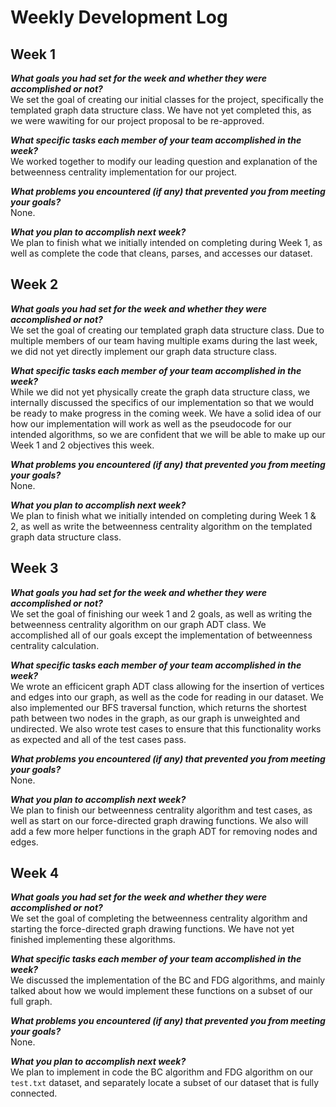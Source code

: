 # Weekly Development Log

## Week 1
***What goals you had set for the week and whether they were accomplished or not?*** <br>
We set the goal of creating our initial classes for the project, specifically the templated graph data structure class. We have not yet completed this, as we were wawiting for our project proposal to be re-approved.

***What specific tasks each member of your team accomplished in the week?*** <br>
We worked together to modify our leading question and explanation of the betweenness centrality implementation for our project. 

***What problems you encountered (if any) that prevented you from meeting your goals?*** <br>
None.

***What you plan to accomplish next week?*** <br>
We plan to finish what we initially intended on completing during Week 1, as well as complete the code that cleans, parses, and accesses our dataset.

## Week 2
***What goals you had set for the week and whether they were accomplished or not?*** <br>
We set the goal of creating our templated graph data structure class. Due to multiple members of our team having multiple exams during the last week, we did not yet directly implement our graph data structure class. 

***What specific tasks each member of your team accomplished in the week?*** <br>
While we did not yet physically create the graph data structure class, we internally discussed the specifics of our implementation so that we would be ready to make progress in the coming week. We have a solid idea of our how our implementation will work as well as the pseudocode for our intended algorithms, so we are confident that we will be able to make up our Week 1 and 2 objectives this week.

***What problems you encountered (if any) that prevented you from meeting your goals?*** <br>
None.

***What you plan to accomplish next week?*** <br>
We plan to finish what we initially intended on completing during Week 1 & 2, as well as write the betweenness centrality algorithm on the templated graph data structure class.

## Week 3
***What goals you had set for the week and whether they were accomplished or not?*** <br>
We set the goal of finishing our week 1 and 2 goals, as well as writing the betweenness centrality algorithm on our graph ADT class. We accomplished all of our goals except the implementation of betweenness centrality calculation.

***What specific tasks each member of your team accomplished in the week?*** <br>
We wrote an efficicent graph ADT class allowing for the insertion of vertices and edges into our graph, as well as the code for reading in our dataset. We also implemented our BFS traversal function, which returns the shortest path between two nodes in the graph, as our graph is unweighted and undirected. We also wrote test cases to ensure that this functionality works as expected and all of the test cases pass. 

***What problems you encountered (if any) that prevented you from meeting your goals?*** <br>
None. 

***What you plan to accomplish next week?*** <br>
We plan to finish our betweenness centrality algorithm and test cases, as well as start on our force-directed graph drawing functions. We also will add a few more helper functions in the graph ADT for removing nodes and edges.

## Week 4
***What goals you had set for the week and whether they were accomplished or not?*** <br>
We set the goal of completing the betweenness centrality algorithm and starting the force-directed graph drawing functions. We have not yet finished implementing these algorithms.

***What specific tasks each member of your team accomplished in the week?*** <br>
We discussed the implementation of the BC and FDG algorithms, and mainly talked about how we would implement these functions on a subset of our full graph.

***What problems you encountered (if any) that prevented you from meeting your goals?*** <br>
None.

***What you plan to accomplish next week?*** <br>
We plan to implement in code the BC algorithm and FDG algorithm on our `test.txt` dataset, and separately locate a subset of our dataset that is fully connected.
